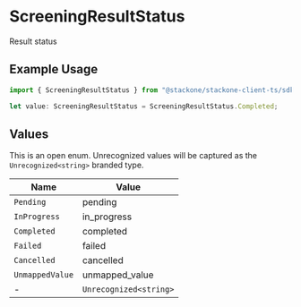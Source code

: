 # ScreeningResultStatus

Result status

## Example Usage

```typescript
import { ScreeningResultStatus } from "@stackone/stackone-client-ts/sdk/models/shared";

let value: ScreeningResultStatus = ScreeningResultStatus.Completed;
```

## Values

This is an open enum. Unrecognized values will be captured as the `Unrecognized<string>` branded type.

| Name                   | Value                  |
| ---------------------- | ---------------------- |
| `Pending`              | pending                |
| `InProgress`           | in_progress            |
| `Completed`            | completed              |
| `Failed`               | failed                 |
| `Cancelled`            | cancelled              |
| `UnmappedValue`        | unmapped_value         |
| -                      | `Unrecognized<string>` |